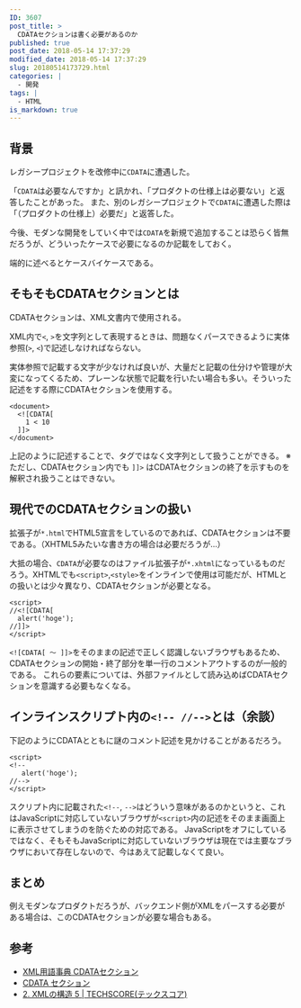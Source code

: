 ```yaml
---
ID: 3607
post_title: >
  CDATAセクションは書く必要があるのか
published: true
post_date: 2018-05-14 17:37:29
modified_date: 2018-05-14 17:37:29
slug: 20180514173729.html
categories: |
  - 開発
tags: |
  - HTML
is_markdown: true
---
```

## 背景

レガシープロジェクトを改修中に`CDATA`に遭遇した。

「`CDATA`は必要なんですか」と訊かれ、「プロダクトの仕様上は必要ない」と返答したことがあった。
また、別のレガシープロジェクトで`CDATA`に遭遇した際は「（プロダクトの仕様上）必要だ」と返答した。

今後、モダンな開発をしていく中では`CDATA`を新規で追加することは恐らく皆無だろうが、どういったケースで必要になるのか記載をしておく。

端的に述べるとケースバイケースである。

<!--more-->

## そもそもCDATAセクションとは
CDATAセクションは、XML文書内で使用される。

XML内で`<`, `>`を文字列として表現するときは、問題なくパースできるように実体参照(`>`, `<`)で記述しなければならない。

実体参照で記載する文字が少なければ良いが、大量だと記載の仕分けや管理が大変になってくるため、プレーンな状態で記載を行いたい場合も多い。そういった記述をする際にCDATAセクションを使用する。

```language-html
<document>
  <![CDATA[
    1 < 10
  ]]>
</document>
```

上記のように記述することで、タグではなく文字列として扱うことができる。
※ ただし、CDATAセクション内でも `]]>` はCDATAセクションの終了を示すものを解釈され扱うことはできない。


## 現代でのCDATAセクションの扱い
拡張子が`*.html`でHTML5宣言をしているのであれば、CDATAセクションは不要である。（XHTML5みたいな書き方の場合は必要だろうが…）

大抵の場合、`CDATA`が必要なのはファイル拡張子が`*.xhtml`になっているものだろう。XHTMLでも`<script>`,`<style>`をインラインで使用は可能だが、HTMLとの扱いとは少々異なり、CDATAセクションが必要となる。

```language-html
<script>
//<![CDATA[
  alert('hoge');
//]]>
</script>
```

`<![CDATA[ 〜 ]]>`をそのままの記述で正しく認識しないブラウザもあるため、CDATAセクションの開始・終了部分を単一行のコメントアウトするのが一般的である。
これらの要素については、外部ファイルとして読み込めばCDATAセクションを意識する必要もなくなる。

## インラインスクリプト内の`<!-- //-->`とは（余談）
下記のようにCDATAとともに謎のコメント記述を見かけることがあるだろう。

```language-html
<script>
<!--
   alert('hoge');
//-->
</script>
```

スクリプト内に記載された`<!--`, `-->`はどういう意味があるのかというと、これはJavaScriptに対応していないブラウザが`<script>`内の記述をそのまま画面上に表示させてしまうのを防ぐための対応である。
JavaScriptをオフにしているではなく、そもそもJavaScriptに対応していないブラウザは現在では主要なブラウザにおいて存在しないので、今はあえて記載しなくて良い。

## まとめ
例えモダンなプロダクトだろうが、バックエンド側がXMLをパースする必要がある場合は、このCDATAセクションが必要な場合もある。


## 参考

- [XML用語事典 CDATAセクション](http://www.atmarkit.co.jp/aig/01xml/cdata.html)
- [CDATA セクション](http://wisdom.sakura.ne.jp/web/xml/xml/xml7.html)
- [2. XMLの構造 5 | TECHSCORE(テックスコア)](http://www.techscore.com/tech/XML/Basic/Basic2/2_3-2.html/)